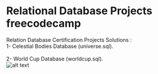 # Relational Database Projects freecodecamp
Relation Database Certification Projects Solutions : 
<br />
1- Celestial Bodies Database (universe.sql).
<br />
<br />
2- World Cup Database (worldcup.sql).
<br />
![alt text](https://camo.githubusercontent.com/60c67cf9ac2db30d478d21755289c423e1f985c6/68747470733a2f2f73332e616d617a6f6e6177732e636f6d2f66726565636f646563616d702f776964652d736f6369616c2d62616e6e65722e706e67)

